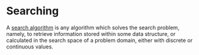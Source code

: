 # Searching

A [search algorithm](https://en.wikipedia.org/wiki/Search_algorithm) is any algorithm which solves the search problem, namely, to retrieve information stored within some data structure, or calculated in the search space of a problem domain, either with discrete or continuous values.
